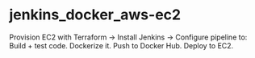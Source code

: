 # jenkins_docker_aws-ec2
Provision EC2 with Terraform → Install Jenkins → Configure pipeline to:  Build + test code.  Dockerize it.  Push to Docker Hub.  Deploy to EC2.
